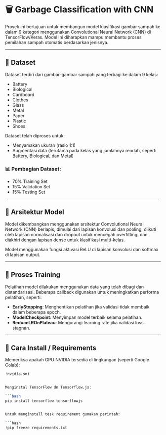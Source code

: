 # 🗑️ Garbage Classification with CNN

Proyek ini bertujuan untuk membangun model klasifikasi gambar sampah ke dalam 9 kategori menggunakan Convolutional Neural Network (CNN) di TensorFlow/Keras. Model ini diharapkan mampu membantu proses pemilahan sampah otomatis berdasarkan jenisnya.

---

## 📂 Dataset

Dataset terdiri dari gambar-gambar sampah yang terbagi ke dalam 9 kelas:

- Battery
- Biological
- Cardboard
- Clothes
- Glass
- Metal
- Paper
- Plastic
- Shoes

Dataset telah diproses untuk:
- Menyamakan ukuran (rasio 1:1)
- Augmentasi data (terutama pada kelas yang jumlahnya rendah, seperti Battery, Biological, dan Metal)

### 📊 Pembagian Dataset:
- 70% Training Set
- 15% Validation Set
- 15% Testing Set

---

## 🧠 Arsitektur Model

Model dikembangkan menggunakan arsitektur Convolutional Neural Network (CNN) berlapis, dimulai dari lapisan konvolusi dan pooling, diikuti oleh lapisan normalisasi dan dropout untuk mencegah overfitting, dan diakhiri dengan lapisan dense untuk klasifikasi multi-kelas.

Model menggunakan fungsi aktivasi ReLU di lapisan konvolusi dan softmax di lapisan output. 

---

## 🚀 Proses Training

Pelatihan model dilakukan menggunakan data yang telah dibagi dan distandarisasi. Beberapa callback digunakan untuk meningkatkan performa pelatihan, seperti:
- **EarlyStopping**: Menghentikan pelatihan jika validasi tidak membaik dalam beberapa epoch.
- **ModelCheckpoint**: Menyimpan model terbaik selama pelatihan.
- **ReduceLROnPlateau**: Mengurangi learning rate jika validasi loss stagnan.

---

## 🔧 Cara Install / Requirements

Memeriksa apakah GPU NVIDIA tersedia di lingkungan (seperti Google Colab):

```bash
!nvidia-smi


Menginstal TensorFlow dn Tensorflow.js:

```bash
pip install tensorflow tensorflowjs


Untuk menginstall tesk requirement gunakan perintah:

```bash
!pip freeze requirements.txt
